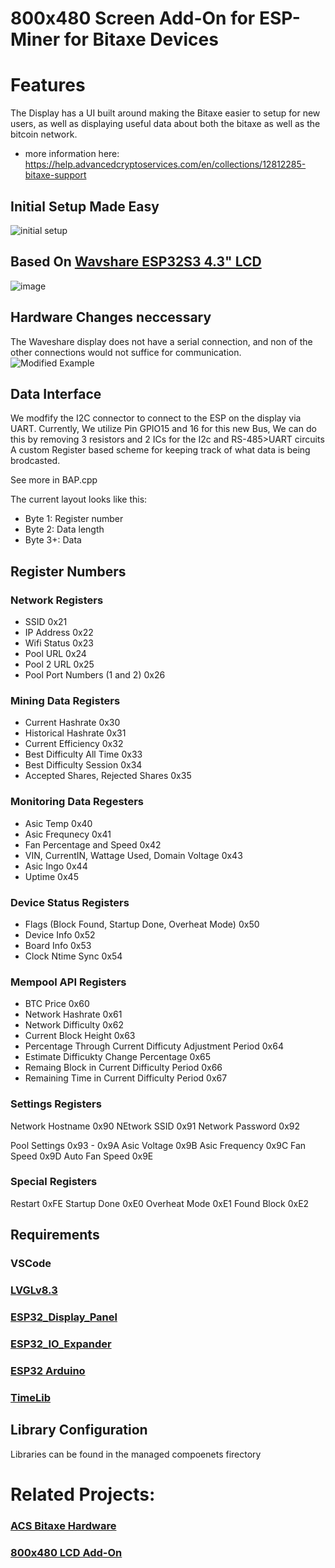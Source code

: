 # 800x480 Screen Add-On for ESP-Miner for Bitaxe Devices

# Features
The Display has a UI built around making the Bitaxe easier to setup for new users, as well as displaying useful data about both the bitaxe as well as the bitcoin network.

- more information here: https://help.advancedcryptoservices.com/en/collections/12812285-bitaxe-support

## Initial Setup Made Easy
![initial setup](https://github.com/user-attachments/assets/c2dd6f02-b743-44c3-b04e-cb0f09b9aa46)

## Based On [Wavshare ESP32S3 4.3" LCD](https://www.waveshare.com/wiki/ESP32-S3-Touch-LCD-4.3)
![image](https://github.com/user-attachments/assets/b7c3f45b-9023-491d-a716-e8a729b3063f)


## Hardware Changes neccessary 
The Waveshare display does not have a serial connection, and non of the other connections would not suffice for communication.
![Modified Example](https://github.com/user-attachments/assets/1794412b-16e4-4e2f-8d72-cd320f954c70)


## Data Interface
We modfify the I2C connector to connect to the ESP on the display via UART.
Currently, We utilize Pin GPIO15 and 16 for this new Bus, We can do this by removing 3 resistors and 2 ICs for the I2c and RS-485>UART circuits
A custom Register based scheme for keeping track of what data is being brodcasted.

See more in BAP.cpp 

The current layout looks like this:
- Byte 1: Register number
- Byte 2: Data length
- Byte 3+: Data

## Register Numbers
### Network Registers
- SSID        0x21
- IP Address      0x22
- Wifi Status    0x23
- Pool URL       0x24
- Pool 2 URL   0x25
- Pool Port Numbers (1 and 2)     0x26

### Mining Data Registers
- Current Hashrate       0x30
- Historical Hashrate   0x31
- Current Efficiency      0x32
- Best Difficulty All Time       0x33
- Best Difficulty Session    0x34
- Accepted Shares, Rejected Shares          0x35

### Monitoring Data Regesters
- Asic Temp          0x40
- Asic Frequnecy      0x41
- Fan Percentage and Speed            0x42
- VIN, CurrentIN, Wattage Used, Domain Voltage     0x43
- Asic Ingo     0x44
- Uptime         0x45 

### Device Status Registers
- Flags (Block Found, Startup Done, Overheat Mode)          0x50
- Device Info   0x52
- Board Info    0x53
- Clock Ntime Sync    0x54

### Mempool API Registers
- BTC Price   0x60
- Network Hashrate 0x61
- Network Difficulty 0x62
- Current Block Height 0x63
- Percentage Through Current Difficuty Adjustment Period  0x64
- Estimate Difficukty Change Percentage 0x65
- Remaing Block in Current Difficulty Period 0x66
- Remaining Time in Current Difficulty Period 0x67

### Settings Registers
Network Hostname 0x90
NEtwork SSID 0x91
Network Password 0x92

Pool Settings 0x93 - 0x9A
Asic Voltage 0x9B
Asic Frequency 0x9C
Fan Speed 0x9D
Auto Fan Speed 0x9E


### Special Registers
Restart 0xFE
Startup Done 0xE0
Overheat Mode 0xE1
Found Block 0xE2

## Requirements

### VSCode
### [LVGLv8.3](https://lvgl.io/)
### [ESP32_Display_Panel](https://github.com/espressif/esp-display-panel)
### [ESP32_IO_Expander](https://github.com/espressif/esp-io-expander)
### [ESP32 Arduino](https://github.com/espressif/arduino-esp32)
### [TimeLib](https://github.com/PaulStoffregen/Time)

## Library Configuration
Libraries can be found in the managed compoenets firectory


# Related Projects:
### [ACS Bitaxe Hardware](https://github.com/Advanced-Crypto-Services/acs-esp-miner)
### [800x480 LCD Add-On](https://github.com/Advanced-Crypto-Services/acs-bitaxe-lcd-800x480)
